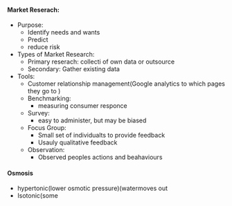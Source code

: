 #### Market Reserach:
 - Purpose:
	 - Identify needs and wants
	 - Predict
	 - reduce risk
 - Types of Market Research:
	 - Primary reserach: collecti of own data or outsource
	 - Secondary: Gather existing data
 - Tools:
	 - Customer relationship management(Google analytics to which pages they go to )
	 - Benchmarking:
		 - measuring consumer responce
	 - Survey:
		 - easy to administer, but may be biased
	 - Focus Group:
		 - Small set of individualts to provide feedback
		 - Usauly qualitative feedback
	 - Observation:
		 - Observed peoples actions and beahaviours

#### Osmosis
 - hypertonic(lower osmotic pressure)(watermoves out
 - Isotonic(some 

<!--stackedit_data:
eyJoaXN0b3J5IjpbLTgyMzg1NzAsNTUxNDQzOTU2LC0xODQwND
QyMzA1LC0yNzI2MDgxNjMsLTExNTkzNDI5MzNdfQ==
-->